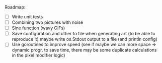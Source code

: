 
Roadmap:
- [ ] Write unit tests
- [ ] Combining two pictures with noise
- [ ] Sine function (wavy GIFs)
- [ ] Save configuration and other to file when generating art (to be able to reproduce it) maybe write os.Stdout output to a file (and println config)
- [ ] Use goroutines to improve speed (see if maybe we can more space => dynamic progr. to save time, there may be some duplicate calculations in the pixel modifier logic)